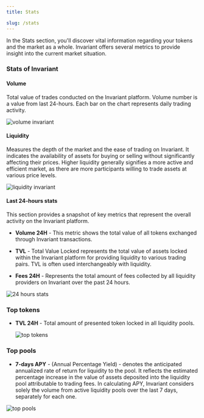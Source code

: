```yaml
---
title: Stats

slug: /stats
---
```


In the Stats section, you'll discover vital information regarding your tokens and the market as a whole. Invariant offers several metrics to provide insight into the current market situation.

### Stats of Invariant

#### Volume

Total value of trades conducted on the Invariant platform. Volume number is a value from last 24-hours. Each bar on the chart represents daily trading activity.

![volume invariant](/img/docs/app/volume_invariant.png)

#### Liquidity

Measures the depth of the market and the ease of trading on Invariant. It indicates the availability of assets for buying or selling without significantly affecting their prices. Higher liquidity generally signifies a more active and efficient market, as there are more participants willing to trade assets at various price levels.

![liquidity invariant](/img/docs/app/liquidity_invariant.png)

#### Last 24-hours stats

This section provides a snapshot of key metrics that represent the overall activity on the Invariant platform.

- **Volume 24H** - This metric shows the total value of all tokens exchanged through Invariant transactions.

- **TVL** - Total Value Locked represents the total value of assets locked within the Invariant platform for providing liquidity to various trading pairs. TVL is often used interchangeably with liquidity.

- **Fees 24H** - Represents the total amount of fees collected by all liquidity providers on Invariant over the past 24 hours.

![24 hours stats](/img/docs/app/stats.png)

### Top tokens

- **TVL 24H** - Total amount of presented token locked in all liquidity pools.

  ![top tokens](/img/docs/app/top_tokens.png)

### Top pools

- **7-days APY** - (Annual Percentage Yield) - denotes the anticipated annualized rate of return for liquidity to the pool. It reflects the estimated percentage increase in the value of assets deposited into the liquidity pool attributable to trading fees. In calculating APY, Invariant considers solely the volume from active liquidity pools over the last 7 days, separately for each one.

![top pools](/img/docs/app/top_pools.png)
